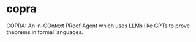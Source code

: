 # copra
COPRA: An in-COntext PRoof Agent which uses LLMs like GPTs to prove theorems in formal languages.
